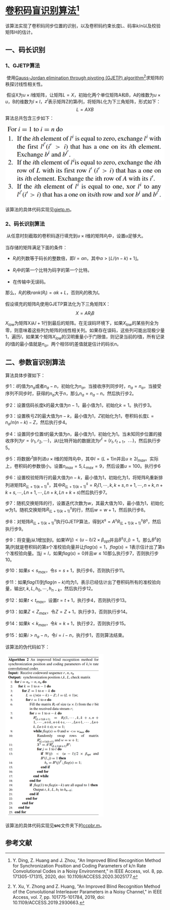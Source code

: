 # [卷积码盲识别算法](./data/references/An_Improved_Blind_Recognition_Method_for_Synchronization_Position_and_Coding_Parameters_of_k_n_Rate_Convolutional_Codes_in_a_Noisy_Environment.pdf)[^1]

该算法实现了卷积码同步位置的识别，以及卷积码约束长度L、码率$k/n$以及校验矩阵H的估计。



## 一、码长识别

### 1、GJETP算法

​	使用[Gauss-Jordan elimination through pivoting (GJETP) algorithm](./data/references/An_Improved_Blind_Recognition_Method_of_the_Convolutional_Interleaver_Parameters_in_a_Noisy_Channel.pdf)[^2]求矩阵的秩探讨线性相关性。

​	假设X为$u\times l$维矩阵，让矩阵$L=X$，初始化两个单位矩阵A和B，A的维数为$u\times u$，B的维数为$l\times l$，$z^i$表示矩阵Z的第$i$列，将矩阵$L$化为下三角矩阵，形式如下：
$$
L=AXB
$$
算法总共包含三步如下：

<img src="./data/pictures/GJETP算法.png" alt="GJETP算法" style="zoom:80%;" />

该算法的具体代码实现见[gjetp.m](./src/gjetp.m)。



### 2、码长识别算法

​	从任意时刻截取的卷积码逐行填充到$u\times l$维的矩阵$R_l$中，设置$u$足够大。

当存储的矩阵满足下面的条件：

- $R_l$的列数等于码长的整数倍，即$l=\alpha n$，其中$\alpha>\lfloor L/(n-k)+1\rfloor$。
- $R_l$中的第一个比特为码字的第一个比特。

- 在传输中无误码。

那么，$R_l$的秩$rank(R_l)=\alpha k+L$，否则$R_l$的秩为$l$。

假设填充的矩阵$R_l$使用GJETP算法化为下三角矩阵X：
$$
X=AR_lB
$$
$X_{low}$为矩阵X从$l+1$行到最后的矩阵。在无误码环境下，如果$X_{low}$的某些列全为零，则意味着这些列为矩阵的线性相关列。如果存在误码，这些列可能出现极少量1，遍历$l$，如果某个矩阵$X_{low}$的汉明重量小于门限值，则记录当前的$l$值，所有记录的$l$值的最小值就是$n_a$，两个相邻$l$的差值就是估计的码长$n$。



## 二、参数盲识别算法

算法具体步骤如下：

步1：$i$的值为$n_a$或者$n_a-n$，初始化为$n_a$。当接收序列同步时，$n_a=n_a$，当接受序列不同步时，获得的$n_a$大于$n$，那么$n_a=n_a-n$。然后执行步2。

步2：设置信码长度k的最大值为$n-1$，最小值为1，初始化$k=1$。执行步3。

步3：设置秩亏$Z$的最大值为$n-k$，最小值为1，$Z$初始化为1，卷积码长度$L=n_a/n(n-k)-Z$，然后执行步4。

步4：设置同步位置$t$的最大值为$n$，最小值为1，初始化为1。当未知同步位置的接收序列为$r=(r_1,r_2,\cdots)$，从t比特开始的数据流为$r^t=(r_t,r_{t+1}，\cdots)$，然后执行步5。

步5：将数据$r^t$排列进$u\times l$维的矩阵$R_l$中，其中$l=(L+1)n$并且$u\ge2l_{max}$。实际上，卷积码的参数很小。设置$n_{max}=5,L_{max}=9$，然后设置$u=100$。执行步6

步6：设置校验矩阵行的最大值为$n-k$，最小值为1，初始化为1，将矩阵$R_l$重新排列进矩阵$R_{(L+1)(k+1)}^s$，其中$R_{(L+1)(k+1)}^s=R_l(1,\cdots,k,k+s,n+1,\cdots,n+k,n+k+s,\cdots,Ln+1,\cdots,Ln+k,Ln+k+s)$然后执行步7。

步7：随机交换矩阵的行，设置迭代次数为$w$，其最大值为10，最小值为1，初始化$w$为1。随机交换矩阵$R_{(L+1)(k+1)}^s$的行，然后$w=w+1$，然后执行步8。

步8：对矩阵$R_{(L+1)(k+1)}^s$执行GJETP算法，得到$X^s=A^sR^s_{(L+1)(k+1)}B^s$，然后执行步9。

步9：将变量$j$从1增加到$l$。如果$W(j)<(u-l)/2\times\beta_{opt}$并且$B^s(l,j)=1$。那么$B^s$的第$j$列就是卷积码的第$s$个准校验向量并让$flag(s)=1$，$flag(s)=1$表示估计出了第s个准校验向量。当$j=l$，如果$flag(s)=0$并且$w\le10$那么执行步7，否则执行步10。

步10：如果$s<s_{max}$，令$s=s+1$，执行步6，否则执行步11。

步11：如果$flag(1)$到$flag(n-k)$均为1，表示已经估计出了卷积码所有的准校验向量，输出$t,k,L,h_0,\cdots,h_{n-k}$，然后执行步12。

步12：如果$t<t_{max}$，设置$t=t+1$，执行步4，否则执行步13。

步13：如果$Z<Z_{max}$，令$Z=Z+1$，执行步3，否则执行步14。

步14：如果$k<k_{max}$，令$k=k+1$，执行步2，否则执行步15。

步15：如果$i>n_a-n$，令$i=i-n$，执行步1，否则算法结束。



该算法的伪代码如下：

<img src="./data/pictures/卷积码参数盲估计算法.png" alt="image-20250414102118712" style="zoom: 50%;" />



该算法的具体代码实现见**src**文件夹下的[ccpbr.m](./src/ccpbr.m)。



## 参考文献

[^1]: Y. Ding, Z. Huang and J. Zhou, "An Improved Blind Recognition Method for Synchronization Position and Coding Parameters of k/n Rate Convolutional Codes in a Noisy Environment," in IEEE Access, vol. 8, pp. 171305-171315, 2020, doi: 10.1109/ACCESS.2020.3025177.
[^2]: Y. Xu, Y. Zhong and Z. Huang, "An Improved Blind Recognition Method of the Convolutional Interleaver Parameters in a Noisy Channel," in IEEE Access, vol. 7, pp. 101775-101784, 2019, doi: 10.1109/ACCESS.2019.2930663.